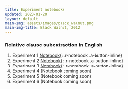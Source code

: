 ```yaml
---
title: Experiment notebooks
updated: 2020-01-20
layout: default
main-img: assets/images/black_walnut.png
main-img-title: Black Walnut, 2012
---
```


### Relative clause subextraction in English
1. Experiment 1 [Notebook](assets/documents/RC_experiment1.html){: .r-notebook .a-button-inline}
2. Experiment 2 [Notebook](assets/documents/RC_experiment2.html){: .r-notebook .a-button-inline}
3. Experiment 3 [Notebook](assets/documents/RC_experiment3.html){: .r-notebook .a-button-inline}
4. Experiment 4 (Notebook coming soon)
5. Experiment 5 (Notebook coming soon)
6. Experiment 6 (Notebook coming soon)
